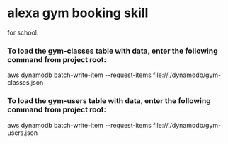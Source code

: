 # alexa gym booking skill

for school.

### To load the gym-classes table with data, enter the following command from project root:

aws dynamodb batch-write-item --request-items file://./dynamodb/gym-classes.json

### To load the gym-users table with data, enter the following command from project root:

aws dynamodb batch-write-item --request-items file://./dynamodb/gym-users.json